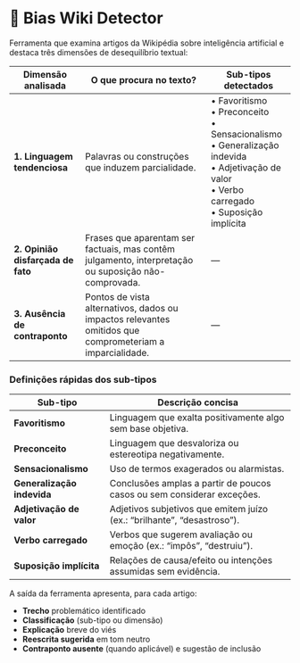 # 🧠 Bias Wiki Detector

Ferramenta que examina artigos da Wikipédia sobre inteligência artificial e destaca três dimensões de desequilíbrio textual:

| Dimensão analisada | O que procura no texto? | Sub-tipos detectados |
|--------------------|-------------------------|----------------------|
| **1. Linguagem tendenciosa** | Palavras ou construções que induzem parcialidade. | • Favoritismo<br>• Preconceito<br>• Sensacionalismo<br>• Generalização indevida<br>• Adjetivação de valor<br>• Verbo carregado<br>• Suposição implícita |
| **2. Opinião disfarçada de fato** | Frases que aparentam ser factuais, mas contêm julgamento, interpretação ou suposição não-comprovada. | — |
| **3. Ausência de contraponto** | Pontos de vista alternativos, dados ou impactos relevantes omitidos que comprometeriam a imparcialidade. | — |

### Definições rápidas dos sub-tipos

| Sub-tipo | Descrição concisa |
|----------|------------------|
| **Favoritismo** | Linguagem que exalta positivamente algo sem base objetiva. |
| **Preconceito** | Linguagem que desvaloriza ou estereotipa negativamente. |
| **Sensacionalismo** | Uso de termos exagerados ou alarmistas. |
| **Generalização indevida** | Conclusões amplas a partir de poucos casos ou sem considerar exceções. |
| **Adjetivação de valor** | Adjetivos subjetivos que emitem juízo (ex.: “brilhante”, “desastroso”). |
| **Verbo carregado** | Verbos que sugerem avaliação ou emoção (ex.: “impôs”, “destruiu”). |
| **Suposição implícita** | Relações de causa/efeito ou intenções assumidas sem evidência. |

A saída da ferramenta apresenta, para cada artigo:

- **Trecho** problemático identificado  
- **Classificação** (sub-tipo ou dimensão)  
- **Explicação** breve do viés  
- **Reescrita sugerida** em tom neutro  
- **Contraponto ausente** (quando aplicável) e sugestão de inclusão
